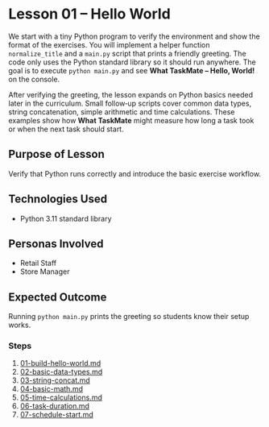 # Lesson 01 – Hello World

We start with a tiny Python program to verify the environment and show
the format of the exercises. You will implement a helper function
`normalize_title` and a `main.py` script that prints a friendly greeting. The
code only uses the Python standard library so it should run anywhere. The goal
is to execute `python main.py` and see **What TaskMate – Hello, World!** on the
console.

After verifying the greeting, the lesson expands on Python basics needed later
in the curriculum. Small follow‑up scripts cover common data types, string
concatenation, simple arithmetic and time calculations. These examples show how
**What TaskMate** might measure how long a task took or when the next task
should start.

## Purpose of Lesson

Verify that Python runs correctly and introduce the basic exercise workflow.

## Technologies Used

- Python 3.11 standard library

## Personas Involved

- Retail Staff
- Store Manager

## Expected Outcome

Running `python main.py` prints the greeting so students know their setup works.

### Steps

1. [01-build-hello-world.md](01-build-hello-world.md)
2. [02-basic-data-types.md](02-basic-data-types.md)
3. [03-string-concat.md](03-string-concat.md)
4. [04-basic-math.md](04-basic-math.md)
5. [05-time-calculations.md](05-time-calculations.md)
6. [06-task-duration.md](06-task-duration.md)
7. [07-schedule-start.md](07-schedule-start.md)
